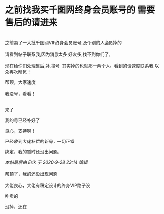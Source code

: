 # 之前找我买千图网终身会员账号的 需要售后的请进来


<br />
之前卖了一大批千图网VIP终身会员账号,及个别的人会员掉的 <br />
<br />
请看到帖子联系我,因为消息太多 好友多,找不到你们了。<br />
<br />
现在给你们处理售后,补.换号&nbsp;&nbsp;其实掉的也就那一两个人。看到的请速度联系我 以免再次断货！

帮顶，大家速度<br />
<br />
我没号，看看！<br />
<br />
<img src="static/image/smiley/default/lol.gif" smilieid="12" border="0" alt="" /><img src="static/image/smiley/default/lol.gif" smilieid="12" border="0" alt="" /><img src="static/image/smiley/default/lol.gif" smilieid="12" border="0" alt="" />

来了

我的号已经补好了

良心，支持啊！

已经收到大佬补偿的新号，一切正常

绑定，我的暂时还没出问题。

<i class="pstatus"> 本帖最后由 Erik 于 2020-9-28 23:14 编辑 </i><br />
<br />
帮顶了，我的还没出现问题<br />
<br />
大佬良心，大佬有稿定设计的终身VIP路子没

咋卖的

没掉，还在
